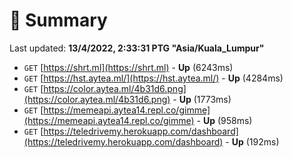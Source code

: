 # 📖 Summary
Last updated: **13/4/2022, 2:33:31 PTG "Asia/Kuala_Lumpur"**

- `GET` [https://shrt.ml](https://shrt.ml) - **Up** (6243ms)
- `GET` [https://hst.aytea.ml/](https://hst.aytea.ml/) - **Up** (4284ms)
- `GET` [https://color.aytea.ml/4b31d6.png](https://color.aytea.ml/4b31d6.png) - **Up** (1773ms)
- `GET` [https://memeapi.aytea14.repl.co/gimme](https://memeapi.aytea14.repl.co/gimme) - **Up** (958ms)
- `GET` [https://teledrivemy.herokuapp.com/dashboard](https://teledrivemy.herokuapp.com/dashboard) - **Up** (192ms)
